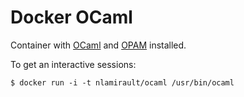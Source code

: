 Docker OCaml
============

Container with [OCaml](http://ocaml.org/) and [OPAM](http://opam.ocamlpro.com/) installed.

To get an interactive sessions:

    $ docker run -i -t nlamirault/ocaml /usr/bin/ocaml


